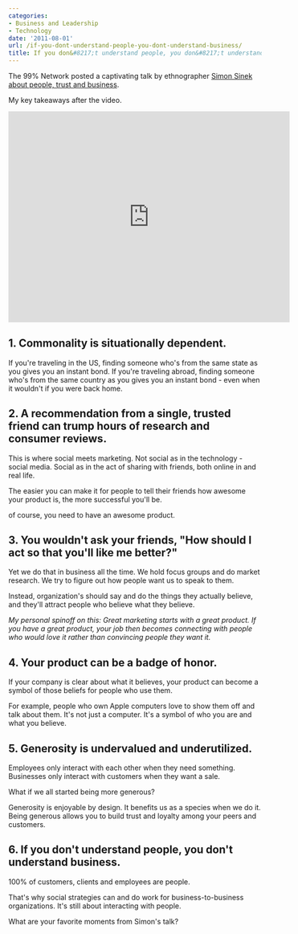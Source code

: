 ```yaml
---
categories:
- Business and Leadership
- Technology
date: '2011-08-01'
url: /if-you-dont-understand-people-you-dont-understand-business/
title: If you don&#8217;t understand people, you don&#8217;t understand business.
---
```


The 99% Network posted a captivating talk by ethnographer <a href="http://the99percent.com/videos/7058/Simon-Sinek-If-You-Dont-Understand-People-You-Dont-Understand-Business">Simon Sinek about people, trust and business</a>.

My key takeaways after the video.

<iframe class="alignc" src="https://player.vimeo.com/video/26774102?title=0&amp;byline=0&amp;portrait=0&amp;color=e91c6b" width="560" height="420" frameborder="0"></iframe>

<h2>1. Commonality is situationally dependent.</h2>

If you're traveling in the US, finding someone who's from the same state as you gives you an instant bond. If you're traveling abroad, finding someone who's from the same country as you gives you an instant bond - even when it wouldn't if you were back home.
<!--more-->
<h2>2. A recommendation from a single, trusted friend can trump hours of research and consumer reviews.</h2>

This is where social meets marketing. Not social as in the technology - social media. Social as in the act of sharing with friends, both online in and real life.

The easier you can make it for people to tell their friends how awesome your product is, the more successful you'll be.

of course, you need to have an awesome product.

<h2>3. You wouldn't ask your friends, "How should I act so that you'll like me better?"</h2>

Yet we do that in business all the time. We hold focus groups and do market research. We try to figure out how people want us to speak to them.

Instead, organization's should say and do the things they actually believe, and they'll attract people who believe what they believe.

<em>My personal spinoff on this: Great marketing starts with a great product. If you have a great product, your job then becomes connecting with people who would love it rather than convincing people they want it.</em>

<h2>4. Your product can be a badge of honor.</h2>

If your company is clear about what it believes, your product can become a symbol of those beliefs for people who use them.

For example, people who own Apple computers love to show them off and talk about them. It's not just a computer. It's a symbol of who you are and what you believe.

<h2>5. Generosity is undervalued and underutilized.</h2>

Employees only interact with each other when they need something. Businesses only interact with customers when they want a sale.

What if we all started being more generous?

Generosity is enjoyable by design. It benefits us as a species when we do it. Being generous allows you to build trust and loyalty among your peers and customers.

<h2>6. If you don't understand people, you don't understand business.</h2>

100% of customers, clients and employees are people.

That's why social strategies can and do work for business-to-business organizations. It's still about interacting with people.

What are your favorite moments from Simon's talk?